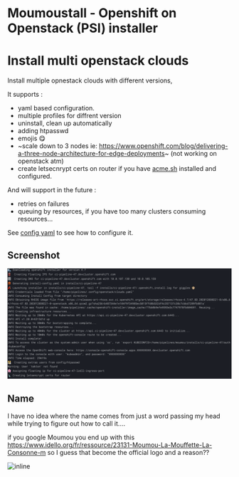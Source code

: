 # Moumoustall - Openshift on Openstack (PSI) installer

Install multi openstack clouds
==============================

Install multiple opnestack clouds with different versions, 

It supports : 

- yaml based configuration.
- multiple profiles for diffrent version
- uninstall, clean up automatically
- adding htpasswd
- emojis 😋
- ~scale down to 3 nodes ie: https://www.openshift.com/blog/delivering-a-three-node-architecture-for-edge-deployments~ (not working on openstack atm)
- create letsecnrypt certs on router if you have [acme.sh](https://github.com/acmesh-official/acme.sh) installed and configured.

And will support in the future :

- retries on failures
- queuing by resources, if you have too many clusters consuming resources...

See [config yaml](./config/config.yaml.default) to see how to configure it.

## Screenshot

![Screenshot](/.github/screenshot.png?raw=true "Screenshot of the moumoustaller")

## Name

I have no idea where the name comes from just a word passing my head while trying to figure out how to call it....

if you google Moumou you end up with this https://www.idello.org/fr/ressource/23131-Moumou-La-Mouffette-La-Consonne-m so I guess that become the official logo and a reason??

![inline](https://rlv.zcache.be/carreau_illustration_audacieuse_de_mouffette_avec_les-rad64bb3c467248cdb079a35b62af128c_agtk1_8byvr_307.jpg?rvtype=content)
